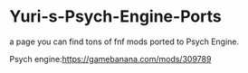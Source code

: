 # Yuri-s-Psych-Engine-Ports
a page you can find tons of fnf mods ported to Psych Engine.

Psych engine:https://gamebanana.com/mods/309789
